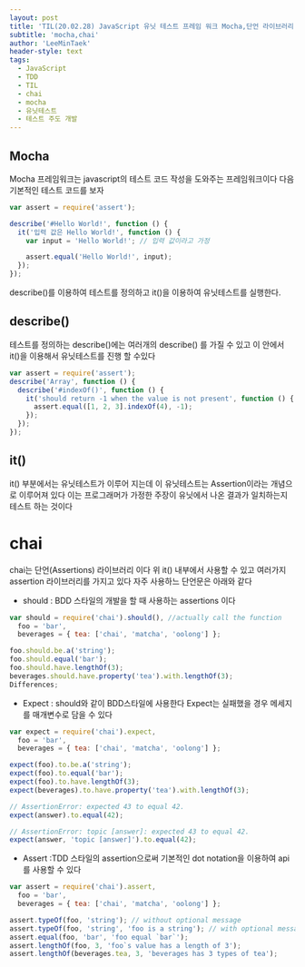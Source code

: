 ```yaml
---
layout: post
title: 'TIL(20.02.28) JavaScript 유닛 테스트 프레임 워크 Mocha,단언 라이브러리 chai'
subtitle: 'mocha,chai'
author: 'LeeMinTaek'
header-style: text
tags:
  - JavaScript
  - TDD
  - TIL
  - chai
  - mocha
  - 유닛테스트
  - 테스트 주도 개발
---
```


## Mocha

Mocha 프레임워크는 javascript의 테스트 코드 작성을 도와주는 프레임워크이다 다음 기본적인 테스트 코드를 보자

```javascript
var assert = require('assert');

describe('#Hello World!', function () {
  it('입력 값은 Hello World!', function () {
    var input = 'Hello World!'; // 입력 값이라고 가정

    assert.equal('Hello World!', input);
  });
});
```

describe()를 이용하여 테스트를 정의하고 it()을 이용하여 유닛테스트를 실행한다.

## describe()

테스트를 정의하는 describe()에는 여러개의 describe() 를 가질 수 있고 이 안에서 it()을 이용해서 유닛테스트를 진행 할 수있다

```javascript
var assert = require('assert');
describe('Array', function () {
  describe('#indexOf()', function () {
    it('should return -1 when the value is not present', function () {
      assert.equal([1, 2, 3].indexOf(4), -1);
    });
  });
});
```

## it()

it() 부분에서는 유닛테스트가 이루어 지는데 이 유닛테스트는 Assertion이라는 개념으로 이루어져 있다 이는 프로그래머가 가정한 주장이 유닛에서 나온 결과가 일치하는지 테스트 하는 것이다

# chai

chai는 단언(Assertions) 라이브러리 이다 위 it() 내부에서 사용할 수 있고 여러가지 assertion 라이브러리를 가지고 있다 자주 사용하느 단언문은 아래와 같다

- should : BDD 스타일의 개발을 할 때 사용하는 assertions 이다

```javascript
var should = require('chai').should(), //actually call the function
  foo = 'bar',
  beverages = { tea: ['chai', 'matcha', 'oolong'] };

foo.should.be.a('string');
foo.should.equal('bar');
foo.should.have.lengthOf(3);
beverages.should.have.property('tea').with.lengthOf(3);
Differences;
```

- Expect : should와 같이 BDD스타일에 사용한다 Expect는 실패했을 경우 메세지를 매개변수로 담을 수 있다

```javascript
var expect = require('chai').expect,
  foo = 'bar',
  beverages = { tea: ['chai', 'matcha', 'oolong'] };

expect(foo).to.be.a('string');
expect(foo).to.equal('bar');
expect(foo).to.have.lengthOf(3);
expect(beverages).to.have.property('tea').with.lengthOf(3);

// AssertionError: expected 43 to equal 42.
expect(answer).to.equal(42);

// AssertionError: topic [answer]: expected 43 to equal 42.
expect(answer, 'topic [answer]').to.equal(42);
```

- Assert :TDD 스타일의 assertion으로써 기본적인 dot notation을 이용하여 api를 사용할 수 있다

```javascript
var assert = require('chai').assert,
  foo = 'bar',
  beverages = { tea: ['chai', 'matcha', 'oolong'] };

assert.typeOf(foo, 'string'); // without optional message
assert.typeOf(foo, 'string', 'foo is a string'); // with optional message
assert.equal(foo, 'bar', 'foo equal `bar`');
assert.lengthOf(foo, 3, 'foo`s value has a length of 3');
assert.lengthOf(beverages.tea, 3, 'beverages has 3 types of tea');
```
